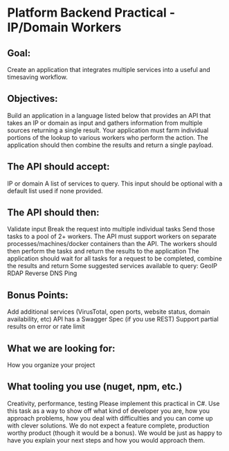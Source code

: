 ﻿
# Platform Backend Practical - IP/Domain Workers

## Goal:
Create an application that integrates multiple services into a useful and timesaving workflow.

## Objectives:
Build an application in a language listed below that provides an API that takes an IP or domain as input and gathers information from multiple
sources returning a single result. Your application must farm individual portions of the lookup to various workers who perform the action. The
application should then combine the results and return a single payload.

## The API should accept:

IP or domain
A list of services to query. This input should be optional with a default list used if none provided.

## The API should then:

Validate input
Break the request into multiple individual tasks
Send those tasks to a pool of 2+ workers. The API must support workers on separate processes/machines/docker containers than the
API.
The workers should then perform the tasks and return the results to the application
The application should wait for all tasks for a request to be completed, combine the results and return
Some suggested services available to query:
GeoIP
RDAP
Reverse DNS
Ping

## Bonus Points:

Add additional services (VirusTotal, open ports, website status, domain availability, etc)
API has a Swagger Spec (if you use REST)
Support partial results on error or rate limit

## What we are looking for:

How you organize your project

## What tooling you use (nuget, npm, etc.)

Creativity, performance, testing
Please implement this practical in C#.
Use this task as a way to show off what kind of developer you are, how you approach problems, how you deal with difficulties and you can come
up with clever solutions. We do not expect a feature complete, production worthy product (though it would be a bonus). We would be just as
happy to have you explain your next steps and how you would approach them.




